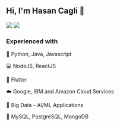 ## Hi, I'm Hasan Cagli 👋

<img src='https://github-readme-stats.vercel.app/api?username=hasancagli&show_icons=true&theme=dark&hide_border=true&include_all_commits=true&count_private=true' />
<img src='https://github-readme-stats.vercel.app/api/top-langs/?username=hasancagli&layout=compact&show_icons=true&theme=dark&hide_border=true' />

### Experienced with

📓 Python, Java, Javascript

💻 NodeJS, ReactJS

📱 Flutter

☁️ Google, IBM and Amazon Cloud Services

🤖 Big Data - AI/ML Applications

📙 MySQL, PostgreSQL, MongoDB
